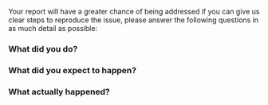 Your report will have a greater chance of being addressed if you can give us clear steps to reproduce the issue, please answer the following questions in as much detail as possible:

### What did you do?

### What did you expect to happen?

### What actually happened?
